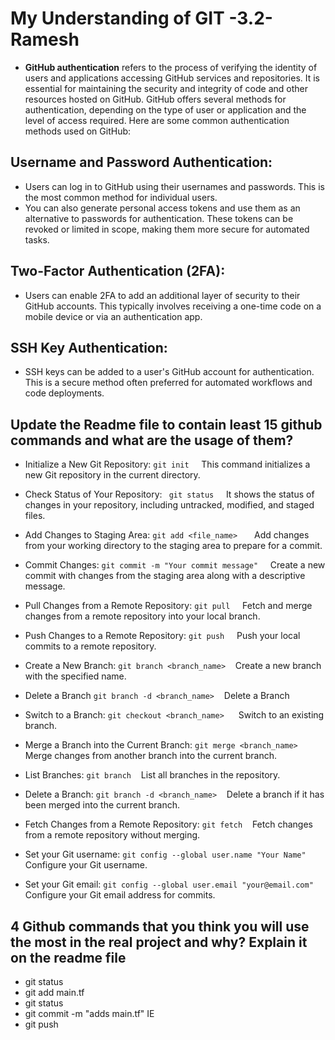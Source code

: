 # My Understanding of GIT -3.2-Ramesh #

+ **GitHub authentication** refers to the process of verifying the identity of users and applications accessing GitHub services and repositories. It is essential for maintaining  the security and integrity of code and other resources hosted on GitHub. GitHub offers several methods for authentication, depending on the type of user or application   and the level of access required. Here are some common authentication methods used on GitHub:

## Username and Password Authentication: ## 

*    Users can log in to GitHub using their usernames and passwords. This is the most common method for individual users.
*    You can also generate personal access tokens and use them as an alternative to passwords for authentication. These tokens can be revoked or limited in scope, making them
      more secure for automated tasks.

## Two-Factor Authentication (2FA): ## 

* Users can enable 2FA to add an additional layer of security to their GitHub accounts. This typically involves receiving a one-time code on a mobile device or via an 
  authentication app.


## SSH Key Authentication: ## 

* SSH keys can be added to a user's GitHub account for authentication. This is a secure method often preferred for automated workflows and code deployments.

## Update the Readme file to contain least 15 github commands and what are the usage of them? ## 

 * Initialize a New Git Repository:
         ` git init ` &nbsp; &nbsp; This command initializes a new Git repository in the current directory.

 * Check Status of Your Repository:
           ` git status`   &nbsp; &nbsp; It shows the status of changes in your repository, including untracked, modified, and staged files.

 * Add Changes to Staging Area:
       `git add <file_name> ` &nbsp; &nbsp; Add changes from your working directory to the staging area to prepare for a commit.

*  Commit Changes:
      ` git commit -m "Your commit message" ` &nbsp; &nbsp; Create a new commit with changes from the staging area along with a descriptive message.

* Pull Changes from a Remote Repository:
      ` git pull ` &nbsp; &nbsp; Fetch and merge changes from a remote repository into your local branch.

* Push Changes to a Remote Repository:
      ` git push `  &nbsp; &nbsp;  Push your local commits to a remote repository.

* Create a New Branch:
      ` git branch <branch_name> ` &nbsp;&nbsp; Create a new branch with the specified name.
  
* Delete a Branch
   ` git branch -d <branch_name> ` &nbsp;&nbsp; Delete a Branch   

* Switch to a Branch:
      `git checkout <branch_name> ` &nbsp;&nbsp; Switch to an existing branch.

* Merge a Branch into the Current Branch:
      ` git merge <branch_name> ` &nbsp; &nbsp; Merge changes from another branch into the current branch.

* List Branches:
      ` git branch `  &nbsp;&nbsp;  List all branches in the repository.

* Delete a Branch:
      ` git branch -d <branch_name> ` &nbsp;&nbsp;  Delete a branch if it has been merged into the current branch.

* Fetch Changes from a Remote Repository:
      ` git fetch `  &nbsp;&nbsp; Fetch changes from a remote repository without merging.

* Set your Git username:
      `git config --global user.name "Your Name" ` &nbsp;&nbsp; Configure your Git username.

* Set your Git email:
      ` git config --global user.email "your@email.com" ` &nbsp;&nbsp; Configure your Git email address for commits.


## 4 Github commands that you think you will use the most in the real project and why? Explain it on the readme file ##

 + git status
 + git add main.tf
 + git status
 + git commit -m "adds main.tf" IE
 + git push
